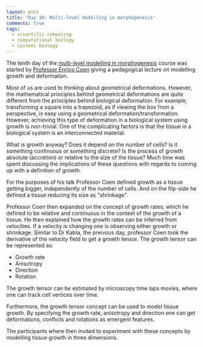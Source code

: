```yaml
---
layout: post
title: "Day 10: Multi-level modelling in morphogenesis"
comments: true
tags:
  - scientific computing
  - computational biology
  - systems biology
---
```


The tenth day of the
[multi-level modelling in morphogenesis](https://www.jic.ac.uk/whats-on/events/2015/07/embo-practical-course-2015/)
course was started by
[Professor Enrico Coen](https://www.jic.ac.uk/directory/enrico-coen/)
giving a pedagogical lecture on modelling growth and deformation.

Most of us are used to thinking about geometrical deformations. However, the
mathematical principles behind geometrical deformations are quite different
from the principles behind biological deformation. For example, transforming a
square into a trapezoid, as if viewing the box from a perspective, is
easy using a geometrical deformation/transformation. However, achieving this
type of deformation in a biological system using growth is non-trivial. One
of the complicating factors is that the tissue in a biological system is
an interconnected material.

What is growth anyway? Does it depend on the number of cells? Is it something
continuous or something discrete? Is the process of growth absolute (accretion)
or relative to the size of the tissue? Much time was spent discussing the
implications of these questions with regards to coming up with a definition of
growth.

For the purposes of his talk Professor Coen defined growth as a tissue getting bigger,
independently of the number of cells. And on the flip-side he defined a tissue
reducing its size as "shrinkage".

Professor Coen then expanded on the concept of growth rates, which he defined
to be relative and continuous in the context of the growth of a tissue. He then
explained how the growth rates can be inferred from velocities. If a velocity
is changing one is observing either growth or shrinkage. Similar to Dr Kabla,
the preivous day, professor Coen took the derivative of the velocity field to
get a growth tensor. The growth tensor can be represented as:

- Growth rate
- Anisotropy
- Direction
- Rotation

The growth tensor can be estimated by microscopy time laps movies, where
one can track cell vertices over time.

Furthermore, the growth tensor concept can be used to model tissue growth.
By specifying the growth rate, anisotropy and direction one can get deformations,
conflicts and rotations as emergent features.

The participants where then invited to experiment with these concepts by modelling
tissue growth in three dimensions.
